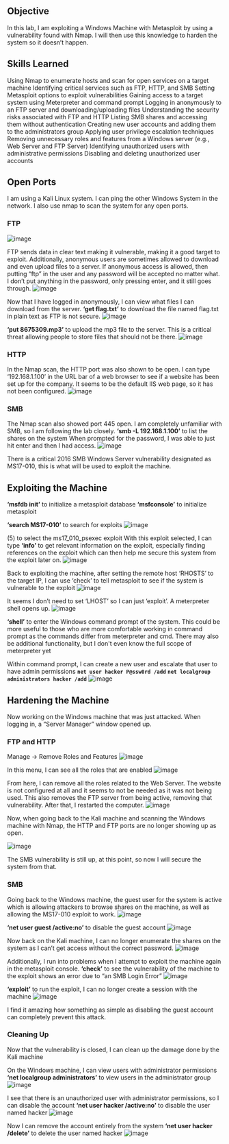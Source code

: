 ## Objective
In this lab, I am exploiting a Windows Machine with Metasploit by using a vulnerability found with Nmap. I will then use this knowledge to harden the system so it doesn’t happen.

## Skills Learned
Using Nmap to enumerate hosts and scan for open services on a target machine
Identifying critical services such as FTP, HTTP, and SMB
Setting Metasploit options to exploit vulnerabilities
Gaining access to a target system using Meterpreter and command prompt
Logging in anonymously to an FTP server and downloading/uploading files
Understanding the security risks associated with FTP and HTTP
Listing SMB shares and accessing them without authentication
Creating new user accounts and adding them to the administrators group
Applying user privilege escalation techniques
Removing unnecessary roles and features from a Windows server (e.g., Web Server and FTP Server)
Identifying unauthorized users with administrative permissions
Disabling and deleting unauthorized user accounts


## Open Ports
I am using a Kali Linux system. I can ping the other Windows System in the network. I also use nmap to scan the system for any open ports. 
### FTP
![image](https://github.com/user-attachments/assets/074a581f-8d2c-4032-9a42-e30f374888ac)


FTP sends data in clear text making it vulnerable, making it a good target to exploit. Additionally, anonymous users are sometimes allowed to download and even upload files to a server. If anonymous access is allowed, then putting “ftp” in the user and any password will be accepted no matter what. I don’t put anything in the password, only pressing enter, and it still goes through.
![image](https://github.com/user-attachments/assets/d7f6ceb8-f851-461f-9406-03349d678c84)


Now that I have logged in anonymously, I can view what files I can download from the server. 
**‘get flag.txt’** to download the file named flag.txt in plain text as FTP is not secure.
![image](https://github.com/user-attachments/assets/ca8c6c37-8344-4453-8c6b-67630803f317)


**‘put 8675309.mp3’** to upload the mp3 file to the server. This is a critical threat allowing people to store files that should not be there.
![image](https://github.com/user-attachments/assets/061fa110-1508-4e3e-ac7b-9045dd90e8fd)


### HTTP
In the Nmap scan, the HTTP port was also shown to be open. I can type ‘192.168.1.100’ in the URL bar of a web browser to see if a website has been set up for the company. It seems to be the default IIS web page, so it has not been configured.
![image](https://github.com/user-attachments/assets/f0225d1c-e4fe-4fdf-9fff-850a8375bdc6)


### SMB
The Nmap scan also showed port 445 open. I am completely unfamiliar with SMB, so I am following the lab closely.
**‘smb -L 192.168.1.100’** to list the shares on the system
When prompted for the password, I was able to just hit enter and then I had access.
![image](https://github.com/user-attachments/assets/266714d3-e5fa-4685-bfdc-37ae21e7fd75)


There is a critical 2016 SMB Windows Server vulnerability designated as MS17-010, this is what will be used to exploit the machine.

## Exploiting the Machine
**‘msfdb init’** to initialize a metasploit database
**‘msfconsole’** to initialize metasploit

**‘search MS17-010’** to search for exploits 
![image](https://github.com/user-attachments/assets/60809ad3-325f-4f7a-9e75-b413cfb01b94)


(5) to select the ms17_010_psexec exploit
With this exploit selected, I can type **‘info’** to get relevant information on the exploit, especially finding references on the exploit which can then help me secure this system from the exploit later on.
![image](https://github.com/user-attachments/assets/83062bcb-5082-4ab9-a6c7-300a88d3ac4e)


Back to exploiting the machine, after setting the remote host ‘RHOSTS’ to the target IP, I can use ‘check’ to tell metasploit to see if the system is vulnerable to the exploit
![image](https://github.com/user-attachments/assets/299c5e89-efc0-4075-afa4-6da394720f9b)


It seems I don’t need to set ‘LHOST’ so I can just ‘exploit’. A meterpreter shell opens up.
![image](https://github.com/user-attachments/assets/3078b642-a5ac-4e6e-bb54-e96046d495d9)


**‘shell’** to enter the Windows command prompt of the system. This could be more useful to those who are more comfortable working in command prompt as the commands differ from meterpreter and cmd. There may also be additional functionality, but I don't even know the full scope of meterpreter yet

Within command prompt, I can create a new user and escalate that user to have admin permissions
**`net user hacker P@ssw0rd /add`**
**`net localgroup administrators hacker /add`**
![image](https://github.com/user-attachments/assets/26b69f2e-5d84-4e93-ad72-86d0d5315274)


## Hardening the Machine
Now working on the Windows machine that was just attacked.
When logging in, a “Server Manager” window opened up. 

### FTP and HTTP
Manage → Remove Roles and Features
![image](https://github.com/user-attachments/assets/3f2a24c8-f181-46f4-8362-a3e8e18d16d0)


In this menu, I can see all the roles that are enabled
![image](https://github.com/user-attachments/assets/2bb9ed5e-04f3-4f8e-b968-c9913fdaf3db)


From here, I can remove all the roles related to the Web Server. The website is not configured at all and it seems to not be needed as it was not being used. This also removes the FTP server from being active, removing that vulnerability. After that, I restarted the computer.
![image](https://github.com/user-attachments/assets/c71ab9cd-761e-4eb5-9d7c-b54853a80479)


Now, when going back to the Kali machine and scanning the Windows machine with Nmap, the HTTP and FTP ports are no longer showing up as open. 

![image](https://github.com/user-attachments/assets/ed9d7a94-c5d8-4e68-940c-b350f96ca49a)


The SMB vulnerability is still up, at this point, so now I will secure the system from that.


### SMB
Going back to the Windows machine, the guest user for the system is active which is allowing attackers to browse shares on the machine, as well as allowing the MS17-010 exploit to work.
![image](https://github.com/user-attachments/assets/33814ba6-4a09-4460-91b5-58fc539ee6ba)


**‘net user guest /active:no’** to disable the guest account
![image](https://github.com/user-attachments/assets/cd7a4920-2767-4c4f-87e3-7d42bce94968)


Now back on the Kali machine, I can no longer enumerate the shares on the system as I can’t get access without the correct password.
![image](https://github.com/user-attachments/assets/99aa308a-da66-4a71-8d22-324a09096f49)


Additionally, I run into problems when I attempt to exploit the machine again in the metasploit console.
**‘check’** to see the vulnerability of the machine to the exploit shows an error due to “an SMB Login Error”
![image](https://github.com/user-attachments/assets/bb9ed3e2-2316-4b58-8584-a5d67932d7dc)


**‘exploit’** to run the exploit, I can no longer create a session with the machine
![image](https://github.com/user-attachments/assets/64e02a78-873f-483d-941d-2ee6ac1fa7c9)


I find it amazing how something as simple as disabling the guest account can completely prevent this attack.

### Cleaning Up
Now that the vulnerability is closed, I can clean up the damage done by the Kali machine

On the Windows machine, I can view users with administrator permissions
**‘net localgroup administrators’** to view users in the administrator group
![image](https://github.com/user-attachments/assets/f84244f1-c372-44a5-9833-b4f363981aec)


I see that there is an unauthorized user with administrator permissions, so I can disable the account
**‘net user hacker /active:no’** to disable the user named hacker
![image](https://github.com/user-attachments/assets/e5380ae7-55ce-4c5d-a2fc-5263b109d0e3)


Now I can remove the account entirely from the system
**‘net user hacker /delete’** to delete the user named hacker
![image](https://github.com/user-attachments/assets/45ec44f7-131c-4eb3-afd4-de5ef34dcfb7)







